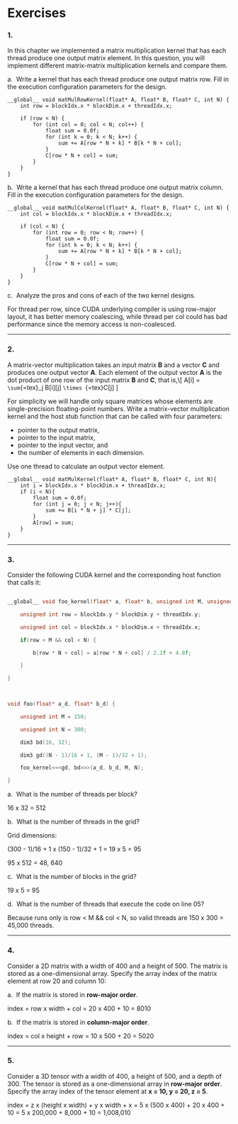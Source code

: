 # Exercises



### 1.
In this chapter we implemented a matrix multiplication kernel that has
each thread produce one output matrix element. In this question, you
will implement different matrix-matrix multiplication kernels and
compare them.



a.  Write a kernel that has each thread produce one output matrix row.
Fill in the execution configuration parameters for the design.
```agsl
__global__ void matMulRowKernel(float* A, float* B, float* C, int N) {
    int row = blockIdx.x * blockDim.x + threadIdx.x;

    if (row < N) {
        for (int col = 0; col < N; col++) {
            float sum = 0.0f;
            for (int k = 0; k < N; k++) {
                sum += A[row * N + k] * B[k * N + col];
            }
            C[row * N + col] = sum;
        }
    }
}
```


b.  Write a kernel that has each thread produce one output matrix
column. Fill in the execution configuration parameters for the design.
```agsl
__global__ void matMulColKernel(float* A, float* B, float* C, int N) {
    int col = blockIdx.x * blockDim.x + threadIdx.x;

    if (col < N) {
        for (int row = 0; row < N; row++) {
            float sum = 0.0f;
            for (int k = 0; k < N; k++) {
                sum += A[row * N + k] * B[k * N + col];
            }
            C[row * N + col] = sum;
        }
    }
}
```

c.  Analyze the pros and cons of each of the two kernel designs.

For thread per row, since CUDA underlying compiler is using row-major layout, it has better memory 
coalescing, while thread per col could has bad performance since the memory access
is non-coalesced.


------------------------------------------------------------------------



### 2.
A matrix-vector multiplication takes an input matrix ****B**** and a vector
****C**** and produces one output vector ****A****. Each element of the output
vector ****A**** is the dot product of one row of the input matrix ****B**** and
****C****, that is,\\[ A\[i\] = `\sum`{=tex}\_j B\[i\]\[j\] `\times `{=tex}C\[j\] \]

For simplicity we will handle only square matrices whose elements are
single-precision floating-point numbers. Write a matrix-vector
multiplication kernel and the host stub function that can be called with
four parameters:
- pointer to the output matrix,
- pointer to the input matrix,
- pointer to the input vector, and
- the number of elements in each dimension.

Use one thread to calculate an output vector element.
```agsl
__global__ void matMulKernel(float* A, float* B, float* C, int N){
    int i = blockIdx.x * blockDim.x + threadIdx.x;
    if (i < N){
        float sum = 0.0f;
        for (int j = 0; j < N; j++){
            sum += B[i * N + j] * C[j];
        }
        A[row] = sum;
    }
}
```





------------------------------------------------------------------------



### 3.

Consider the following CUDA kernel and the corresponding host function
that calls it:

``` cpp

__global__ void foo_kernel(float* a, float* b, unsigned int M, unsigned int N) {

    unsigned int row = blockIdx.y * blockDim.y + threadIdx.y;

    unsigned int col = blockIdx.x * blockDim.x + threadIdx.x;

    if(row < M && col < N) {

        b[row * N + col] = a[row * N + col] / 2.1f + 4.8f;

    }

}

  

void foo(float* a_d, float* b_d) {

    unsigned int M = 150;

    unsigned int N = 300;

    dim3 bd(16, 32);

    dim3 gd((N - 1)/16 + 1, (M - 1)/32 + 1);

    foo_kernel<<<gd, bd>>>(a_d, b_d, M, N);

}

```



a.  What is the number of threads per block?

16 x 32 = 512

b.  What is the number of threads in the grid?

Grid dimensions:

(300 - 1)/16 + 1 x (150 - 1)/32 + 1 = 19 x 5 = 95

95 x 512 = 48, 640

c.  What is the number of blocks in the grid?

19 x 5 = 95

d.  What is the number of threads that execute the code on line 05?

Because runs only is row < M && col < N, so valid threads
are 150 x 300 = 45,000 threads.


------------------------------------------------------------------------



### 4.
Consider a 2D matrix with a width of 400 and a height of 500. The matrix
is stored as a one-dimensional array. Specify the array index of the
matrix element at row 20 and column 10:

a.  If the matrix is stored in ****row-major order****.

index = row x width + col = 20 x 400 + 10 = 8010

b.  If the matrix is stored in ****column-major order****.

index = col x height + row = 10 x 500 + 20 = 5020


------------------------------------------------------------------------


### 5.

Consider a 3D tensor with a width of 400, a height of 500, and a depth
of 300. The tensor is stored as a one-dimensional array in ****row-major**
**order****. Specify the array index of the tensor element at ****x = 10, y =**
**20, z = 5****.

index = z x (height x width) + y x width + x 
      = 5 x (500 x 400) + 20 x 400 + 10
      = 5 x 200,000 + 8,000 + 10
      = 1,008,010
